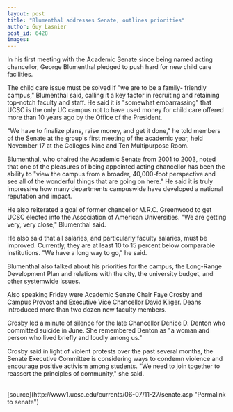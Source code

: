 ```yaml
---
layout: post
title: "Blumenthal addresses Senate, outlines priorities"
author: Guy Lasnier 
post_id: 6428
images:
---
```


<a name="content" id="content"></a>
<p>
  In his first meeting with the Academic Senate since being named acting chancellor, George Blumenthal pledged to push hard for new child care facilities.
</p>
<p>
  The child care issue must be solved if "we are to be a family- friendly campus," Blumenthal said, calling it a key factor in recruiting and retaining top-notch faculty and staff. He said it is "somewhat embarrassing" that UCSC is the only UC campus not to have used money for child care offered more than 10 years ago by the Office of the President.
</p>
<p>
  "We have to finalize plans, raise money, and get it done," he told members of the Senate at the group's first meeting of the academic year, held November 17 at the Colleges Nine and Ten Multipurpose Room.
</p>
<p>
  Blumenthal, who chaired the Academic Senate from 2001 to 2003, noted that one of the pleasures of being appointed acting chancellor has been the ability to "view the campus from a broader, 40,000-foot perspective and see all of the wonderful things that are going on here." He said it is truly impressive how many departments campuswide have developed a national reputation and impact.
</p>
<p>
  He also reiterated a goal of former chancellor M.R.C. Greenwood to get UCSC elected into the Association of American Universities. "We are getting very, very close," Blumenthal said.
</p>
<p>
  He also said that all salaries, and particularly faculty salaries, must be improved. Currently, they are at least 10 to 15 percent below comparable institutions. "We have a long way to go," he said.
</p>
<p>
  Blumenthal also talked about his priorities for the campus, the Long-Range Development Plan and relations with the city, the university budget, and other systemwide issues.
</p>
<p>
  Also speaking Friday were Academic Senate Chair Faye Crosby and Campus Provost and Executive Vice Chancellor David Kliger. Deans introduced more than two dozen new faculty members.
</p>
<p>
  Crosby led a minute of silence for the late Chancellor Denice D. Denton who committed suicide in June. She remembered Denton as "a woman and person who lived briefly and loudly among us."
</p>
<p>
  Crosby said in light of violent protests over the past several months, the Senate Executive Committee is considering ways to condemn violence and encourage positive activism among students. "We need to join together to reassert the principles of community," she said.<br>
  <br>
</p>
[source](http://www1.ucsc.edu/currents/06-07/11-27/senate.asp "Permalink to senate")
